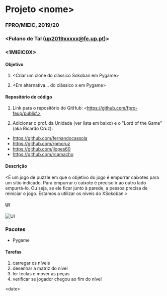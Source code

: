 # Projeto \<nome\>
### FPRO/MIEIC, 2019/20
### \<Fulano de Tal (up2019xxxxx@fe.up.pt)\>
### \<1MIEIC0X\> 

#### Objetivo

1. \<Criar um clone do clássico Sokoban em Pygame\>

2. \<Em alternativa... do clássico x em Pygame\>

#### Repositório de código

1) Link para o repositório do GitHub: \<https://github.com/fpro-feup/public\>

2) Adicionar o prof. da Unidade (ver lista em baixo) e o "Lord of the Game" (aka Ricardo Cruz):

- https://github.com/fernandocassola
- https://github.com/rpmcruz
- https://github.com/jlopes60
- https://github.com/rcamacho

#### Descrição

\<É um jogo de puzzle em que o objetivo do jogo é empurrar caixotes para um sítio indicado. 
Para empurrar o caixote é preciso ir ao outro lado empurrá-lo. 
Ou seja, se ele ficar junto à parede, a pessoa precisa de reiniciar o jogo. Estamos a utilizar os níveis do XSokoban.\>

#### UI

![UI](https://github.com/fpro-feup/public/blob/master/assigns/ui.png)

### Pacotes

- Pygame

#### Tarefas

1. carregar os níveis
1. desenhar a matriz do nível
1. ler teclas e mover as peças
2. verificar se jogador chegou ao fim do nível

\<date\>
